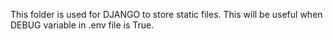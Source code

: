 This folder is used for DJANGO to store static files. This will be useful when DEBUG variable in .env file is True.
